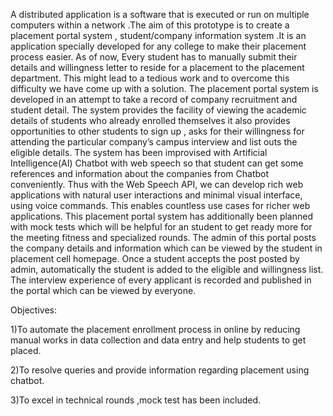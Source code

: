 A distributed application is a software that is executed or run on multiple computers within a network .The aim of this prototype is to create a placement portal system , student/company information  system .It is an application specially developed for any college to make their placement process easier. As of now, Every student has to manually submit their details and willingness letter to reside for a placement to the placement department. This might lead to a tedious work and to overcome this difficulty we have come up with a solution. The  placement portal system is developed in an attempt to take a record of company recruitment  and student detail. The system provides the facility of viewing the academic details of  students who already enrolled themselves it also provides opportunities to other students to sign up , asks for their willingness for attending the particular company’s campus interview and list outs the eligible details. The system has been improvised with Artificial Intelligence(AI) Chatbot with web speech so that student can get some references and information about the companies from Chatbot conveniently. Thus with the Web Speech API, we can develop rich web applications with natural user interactions and minimal visual interface, using voice commands. This enables countless use cases for richer web applications. This placement portal  system  has additionally been planned with mock tests which will be helpful for an student to get ready more for the meeting fitness and specialized rounds. The admin of this portal posts the company details and information which can be viewed by the student in placement cell homepage. Once a student accepts the post posted by admin, automatically the student is added to the eligible and willingness list. The interview experience of every applicant  is recorded and published in the portal which can be viewed by everyone.

Objectives:

1)To automate the placement enrollment process in online by reducing manual works in data collection and data entry and help students to get placed.

2)To resolve queries and provide information regarding placement using chatbot.

3)To excel in technical rounds ,mock test has been included.
